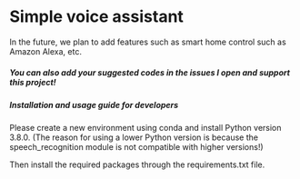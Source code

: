 # Simple voice assistant



In the future, we plan to add features such as smart home control such as Amazon Alexa, etc.


#####  You can also add your suggested codes in the issues I open and support this project!


##### Installation and usage guide for developers
Please create a new environment using conda and install Python version 3.8.0. (The reason for using a lower Python version is because the speech_recognition module is not compatible with higher versions!)

Then install the required packages through the requirements.txt file.


